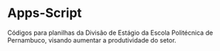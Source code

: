 # Apps-Script
Códigos para planilhas da Divisão de Estágio da Escola Politécnica de Pernambuco, visando aumentar a produtividade do setor.

